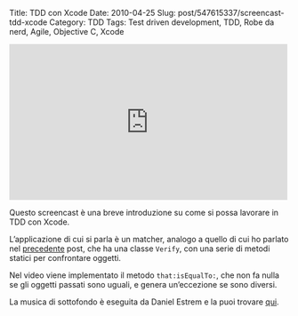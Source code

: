 Title: TDD con Xcode
Date: 2010-04-25
Slug: post/547615337/screencast-tdd-xcode
Category: TDD
Tags: Test driven development, TDD, Robe da nerd, Agile, Objective C, Xcode

<iframe width="500" height="281" src="http://www.youtube.com/embed/TdnbaNV3CJ8?wmode=transparent&autohide=1&egm=0&hd=1&iv_load_policy=3&modestbranding=1&rel=0&showinfo=0&showsearch=0" frameborder="0" allowfullscreen></iframe>

Questo screencast è una breve introduzione su come si possa lavorare in TDD con Xcode.

L’applicazione di cui si parla è un matcher, analogo a quello di cui ho parlato nel [precedente][post] post, che ha una classe `Verify`, con una serie di metodi statici per confrontare oggetti.

[post]: /post/540519014/asserzioni-in-objective-c

Nel video viene implementato il metodo `that:isEqualTo:`, che non fa nulla se gli oggetti passati sono uguali, e genera un’eccezione se sono diversi.

La musica di sottofondo è eseguita da Daniel Estrem e la puoi trovare [qui][bach].

[bach]: http://magnatune.com/artists/albums/estrem-bachvol1/
